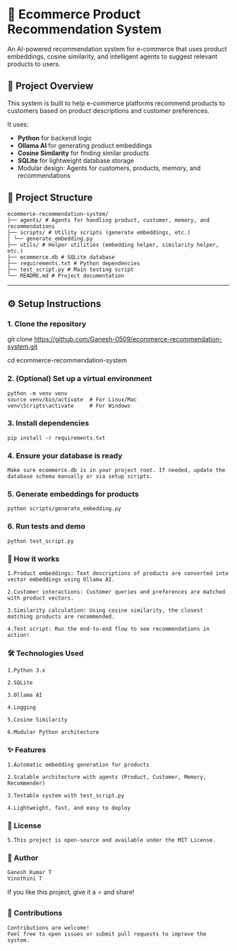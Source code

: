 # 🛒 Ecommerce Product Recommendation System

An AI-powered recommendation system for e-commerce that uses product embeddings, cosine similarity, and intelligent agents to suggest relevant products to users.

## 🚀 Project Overview

This system is built to help e-commerce platforms recommend products to customers based on product descriptions and customer preferences.

It uses:
- **Python** for backend logic
- **Ollama AI** for generating product embeddings
- **Cosine Similarity** for finding similar products
- **SQLite** for lightweight database storage
- Modular design: Agents for customers, products, memory, and recommendations


## 🧩 Project Structure

    ecommerce-recommendation-system/ 
    ├── agents/ # Agents for handling product, customer, memory, and recommendations 
    ├── scripts/ # Utility scripts (generate embeddings, etc.) 
    │ └── generate_embedding.py 
    ├── utils/ # Helper utilities (embedding helper, similarity helper, etc.) 
    ├── ecommerce.db # SQLite database 
    ├── requirements.txt # Python dependencies 
    ├── test_script.py # Main testing script 
    └── README.md # Project documentation

---

## ⚙️ Setup Instructions

### 1. Clone the repository

git clone https://github.com/Ganesh-0509/ecommerce-recommendation-system.git

cd ecommerce-recommendation-system

### 2. (Optional) Set up a virtual environment

    python -m venv venv
    source venv/bin/activate  # For Linux/Mac
    venv\Scripts\activate     # For Windows

### 3. Install dependencies

    pip install -r requirements.txt

### 4. Ensure your database is ready

    Make sure ecommerce.db is in your project root. If needed, update the database schema manually or via setup scripts.

### 5. Generate embeddings for products

    python scripts/generate_embedding.py

### 6. Run tests and demo

    python test_script.py

### 🧠 How it works
    1.Product embeddings: Text descriptions of products are converted into vector embeddings using Ollama AI.

    2.Customer interactions: Customer queries and preferences are matched with product vectors.

    3.Similarity calculation: Using cosine similarity, the closest matching products are recommended.

    4.Test script: Run the end-to-end flow to see recommendations in action!

### 🛠️ Technologies Used
    1.Python 3.x

    2.SQLite

    3.Ollama AI

    4.Logging

    5.Cosine Similarity

    6.Modular Python architecture

### ✨ Features
    1.Automatic embedding generation for products

    2.Scalable architecture with agents (Product, Customer, Memory, Recommender)

    3.Testable system with test_script.py

    4.Lightweight, fast, and easy to deploy

### 📄 License
    5.This project is open-source and available under the MIT License.

### 🤖 Author
    Ganesh Kumar T
    Vinothini T

If you like this project, give it a ⭐️ and share!

### 🙌 Contributions
    Contributions are welcome!
    Feel free to open issues or submit pull requests to improve the system.




